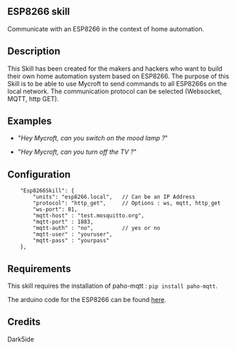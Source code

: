 ## ESP8266 skill
Communicate with an ESP8266 in the context of home automation.

## Description 
This Skill has been created for the makers and hackers who want to build their own home automation system based on ESP8266. The purpose of this Skill is to be able to use Mycroft to send commands to all ESP8266s on the local network. The communication protocol can be selected (Websocket, MQTT, http GET).

## Examples 
* "_Hey Mycroft, can you switch on the mood lamp ?_"

* "_Hey Mycroft, can you turn off the TV ?_"

## Configuration


```
    "Esp8266Skill": {
        "units": "esp8266.local",   // Can be an IP Address
        "protocol": "http_get",     // Options : ws, mqtt, http_get
        "ws-port": 81,
        "mqtt-host" : "test.mosquitto.org",
        "mqtt-port" : 1883,
        "mqtt-auth" : "no",         // yes or no
        "mqtt-user" : "youruser",
        "mqtt-pass" : "yourpass"
    },
```

## Requirements

This skill requires the installation of paho-mqtt : `pip install paho-mqtt`.

The arduino code for the ESP8266 can be found [here](https://github.com/Dark5ide/ESP8266_Controler). 

## Credits 
Dark5ide

